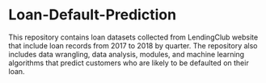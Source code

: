 # Loan-Default-Prediction
This repository contains loan datasets collected from LendingClub website that include loan records from 2017 to 2018 by quarter. The repository also includes data wrangling, data analysis, modules, and machine learning algorithms that predict customers who are likely to be defaulted on their loan.
